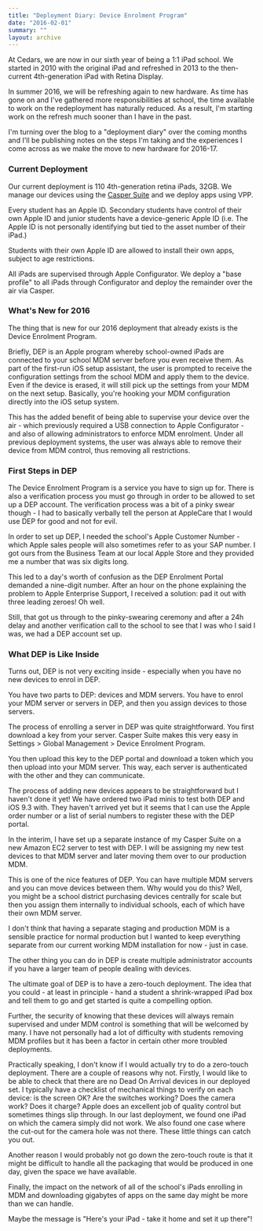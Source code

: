 ```yaml
---
title: "Deployment Diary: Device Enrolment Program"
date: "2016-02-01"
summary: ""
layout: archive
---
```


At Cedars, we are now in our sixth year of being a 1:1 iPad school. We started in 2010 with the original iPad and refreshed in 2013 to the then-current 4th-generation iPad with Retina Display.

In summer 2016, we will be refreshing again to new hardware. As time has gone on and I've gathered more responsibilities at school, the time available to work on the redeployment has naturally reduced. As a result, I'm starting work on the refresh much sooner than I have in the past.

I'm turning over the blog to a "deployment diary" over the coming months and I'll be publishing notes on the steps I'm taking and the experiences I come across as we make the move to new hardware for 2016-17.

### Current Deployment

Our current deployment is 110 4th-generation retina iPads, 32GB. We manage our devices using the [Casper Suite](http://jamfsoftware.com) and we deploy apps using VPP.

Every student has an Apple ID. Secondary students have control of their own Apple ID and junior students have a device-generic Apple ID (i.e. The Apple ID is not personally identifying but tied to the asset number of their iPad.)

Students with their own Apple ID are allowed to install their own apps, subject to age restrictions.

All iPads are supervised through Apple Configurator. We deploy a "base profile" to all iPads through Configurator and deploy the remainder over the air via Casper.

### What's New for 2016

The thing that is new for our 2016 deployment that already exists is the Device Enrolment Program.

Briefly, DEP is an Apple program whereby school-owned iPads are connected to your school MDM server before you even receive them. As part of the first-run iOS setup assistant, the user is prompted to receive the configuration settings from the school MDM and apply them to the device. Even if the device is erased, it will still pick up the settings from your MDM on the next setup. Basically, you're hooking your MDM configuration directly into the iOS setup system.

This has the added benefit of being able to supervise your device over the air - which previously required a USB connection to Apple Configurator - and also of allowing administrators to enforce MDM enrolment. Under all previous deployment systems, the user was always able to remove their device from MDM control, thus removing all restrictions.

### First Steps in DEP

The Device Enrolment Program is a service you have to sign up for. There is also a verification process you must go through in order to be allowed to set up a DEP account. The verification process was a bit of a pinky swear though - I had to basically verbally tell the person at AppleCare that I would use DEP for good and not for evil.

In order to set up DEP, I needed the school's Apple Customer Number - which Apple sales people will also sometimes refer to as your SAP number. I got ours from the Business Team at our local Apple Store and they provided me a number that was six digits long.

This led to a day's worth of confusion as the DEP Enrolment Portal demanded a nine-digit number. After an hour on the phone explaining the problem to Apple Enterprise Support, I received a solution: pad it out with three leading zeroes! Oh well.

Still, that got us through to the pinky-swearing ceremony and after a 24h delay and another verification call to the school to see that I was who I said I was, we had a DEP account set up.

### What DEP is Like Inside

Turns out, DEP is not very exciting inside - especially when you have no new devices to enrol in DEP.

You have two parts to DEP: devices and MDM servers. You have to enrol your MDM server or servers in DEP, and then you assign devices to those servers.

The process of enrolling a server in DEP was quite straightforward. You first download a key from your server. Casper Suite makes this very easy in Settings > Global Management > Device Enrolment Program.

You then upload this key to the DEP portal and download a token which you then upload into your MDM server. This way, each server is authenticated with the other and they can communicate.

The process of adding new devices appears to be straightforward but I haven't done it yet! We have ordered two iPad minis to test both DEP and iOS 9.3 with. They haven't arrived yet but it seems that I can use the Apple order number or a list of serial numbers to register these with the DEP portal.

In the interim, I have set up a separate instance of my Casper Suite on a new Amazon EC2 server to test with DEP. I will be assigning my new test devices to that MDM server and later moving them over to our production MDM.

This is one of the nice features of DEP. You can have multiple MDM servers and you can move devices between them. Why would you do this? Well, you might be a school district purchasing devices centrally for scale but then you assign them internally to individual schools, each of which have their own MDM server.

I don't think that having a separate staging and production MDM is a sensible practice for normal production but I wanted to keep everything separate from our current working MDM installation for now - just in case.

The other thing you can do in DEP is create multiple administrator accounts if you have a larger team of people dealing with devices.

The ultimate goal of DEP is to have a zero-touch deployment. The idea that you could - at least in principle - hand a student a shrink-wrapped iPad box and tell them to go and get started is quite a compelling option.

Further, the security of knowing that these devices will always remain supervised and under MDM control is something that will be welcomed by many. I have not personally had a lot of difficulty with students removing MDM profiles but it has been a factor in certain other more troubled deployments.

Practically speaking, I don't know if I would actually try to do a zero-touch deployment. There are a couple of reasons why not. Firstly, I would like to be able to check that there are no Dead On Arrival devices in our deployed set. I typically have a checklist of mechanical things to verify on each device: is the screen OK? Are the switches working? Does the camera work? Does it charge? Apple does an excellent job of quality control but sometimes things slip through. In our last deployment, we found one iPad on which the camera simply did not work. We also found one case where the cut-out for the camera hole was not there. These little things can catch you out.

Another reason I would probably not go down the zero-touch route is that it might be difficult to handle all the packaging that would be produced in one day, given the space we have available.

Finally, the impact on the network of all of the school's iPads enrolling in MDM and downloading gigabytes of apps on the same day might be more than we can handle.

Maybe the message is "Here's your iPad - take it home and set it up there"!
